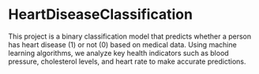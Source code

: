 # HeartDiseaseClassification
This project is a binary classification model that predicts whether a person has heart disease (1) or not (0) based on medical data. Using machine learning algorithms, we analyze key health indicators such as blood pressure, cholesterol levels, and heart rate to make accurate predictions.
